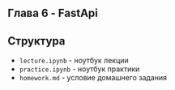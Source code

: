 ## Глава 6 - FastApi
## Структура
- `lecture.ipynb` - ноутбук лекции
- `practice.ipynb` - ноутбук практики
- `homework.md` - условие домашнего задания
